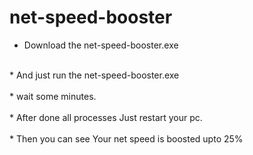 # net-speed-booster

* Download the net-speed-booster.exe<br/>
<br/>
* And just run the net-speed-booster.exe<br/>
</br>
* wait some minutes.<br/>
<br>
* After done all processes Just restart your pc.<br/>
<br>
* Then you can see Your net speed is boosted upto 25%<br/>
<br>
